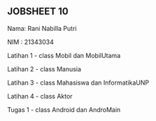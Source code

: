 ## JOBSHEET 10

Nama: Rani Nabilla Putri

NIM : 21343034

Latihan 1 - class Mobil dan MobilUtama

Latihan 2 - class Manusia

Latihan 3 - class Mahasiswa dan InformatikaUNP

Latihan 4 - class Aktor

Tugas 1 - class Android dan AndroMain
